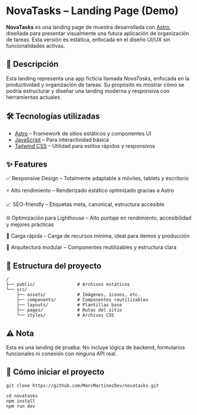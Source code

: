 # NovaTasks – Landing Page (Demo)

**NovaTasks** es una landing page de muestra desarrollada con [Astro](https://astro.build/), diseñada para presentar visualmente una futura aplicación de organización de tareas. Esta versión es estática, enfocada en el diseño UI/UX sin funcionalidades activas.

## 📌 Descripción

Esta landing representa una app ficticia llamada _NovaTasks_, enfocada en la productividad y organización de tareas. Su propósito es mostrar cómo se podría estructurar y diseñar una landing moderna y responsiva con herramientas actuales.

## 🛠 Tecnologías utilizadas

- [Astro](https://astro.build/) – Framework de sitios estáticos y componentes UI
- [JavaScript](https://developer.mozilla.org/en-US/docs/Web/JavaScript) – Para interactividad básica
- [Tailwind CSS](https://tailwindcss.com/) – Utilidad para estilos rápidos y responsivos

## ✨ Features

✅ Responsive Design – Totalmente adaptable a móviles, tablets y escritorio

⚡ Alto rendimiento – Renderizado estático optimizado gracias a Astro

📈 SEO-friendly – Etiquetas meta, canonical, estructura accesible

🌐 Optimización para Lighthouse – Alto puntaje en rendimiento, accesibilidad y mejores prácticas

💨 Carga rápida – Carga de recursos mínima, ideal para demos y producción

🧩 Arquitectura modular – Componentes reutilizables y estructura clara

## 📁 Estructura del proyecto

```plaintext
/
├── public/                # Archivos estáticos
└── src/
    ├── assets/            # Imágenes, íconos, etc.
    ├── components/        # Componentes reutilizables 
    ├── layouts/           # Plantillas base
    ├── pages/             # Rutas del sitio 
    └── styles/            # Archivos CSS 
```

## ⚠️ Nota

Esta es una landing de prueba. No incluye lógica de backend, formularios funcionales ni conexión con ninguna API real.

## 🚀 Cómo iniciar el proyecto
```
git clone https://github.com/MarcMartinezDev/novatasks.git
```
```
cd novatasks
npm install
npm run dev
```

